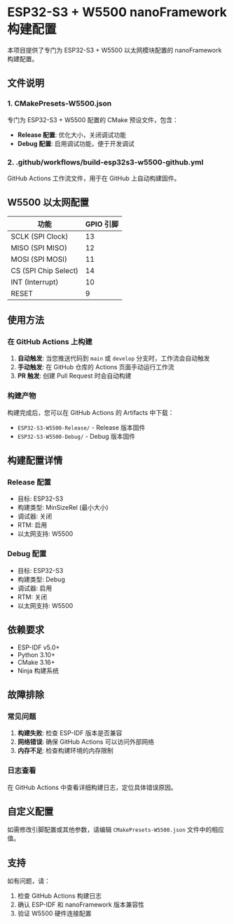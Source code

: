 # ESP32-S3 + W5500 nanoFramework 构建配置

本项目提供了专门为 ESP32-S3 + W5500 以太网模块配置的 nanoFramework 构建配置。

## 文件说明

### 1. CMakePresets-W5500.json
专门为 ESP32-S3 + W5500 配置的 CMake 预设文件，包含：
- **Release 配置**: 优化大小，关闭调试功能
- **Debug 配置**: 启用调试功能，便于开发调试

### 2. .github/workflows/build-esp32s3-w5500-github.yml
GitHub Actions 工作流文件，用于在 GitHub 上自动构建固件。

## W5500 以太网配置

| 功能 | GPIO 引脚 |
|------|-----------|
| SCLK (SPI Clock) | 13 |
| MISO (SPI MISO) | 12 |
| MOSI (SPI MOSI) | 11 |
| CS (SPI Chip Select) | 14 |
| INT (Interrupt) | 10 |
| RESET | 9 |

## 使用方法

### 在 GitHub Actions 上构建

1. **自动触发**: 当您推送代码到 `main` 或 `develop` 分支时，工作流会自动触发
2. **手动触发**: 在 GitHub 仓库的 Actions 页面手动运行工作流
3. **PR 触发**: 创建 Pull Request 时会自动构建

### 构建产物

构建完成后，您可以在 GitHub Actions 的 Artifacts 中下载：
- `ESP32-S3-W5500-Release/` - Release 版本固件
- `ESP32-S3-W5500-Debug/` - Debug 版本固件

## 构建配置详情

### Release 配置
- 目标: ESP32-S3
- 构建类型: MinSizeRel (最小大小)
- 调试器: 关闭
- RTM: 启用
- 以太网支持: W5500

### Debug 配置
- 目标: ESP32-S3
- 构建类型: Debug
- 调试器: 启用
- RTM: 关闭
- 以太网支持: W5500

## 依赖要求

- ESP-IDF v5.0+
- Python 3.10+
- CMake 3.16+
- Ninja 构建系统

## 故障排除

### 常见问题

1. **构建失败**: 检查 ESP-IDF 版本是否兼容
2. **网络错误**: 确保 GitHub Actions 可以访问外部网络
3. **内存不足**: 检查构建环境的内存限制

### 日志查看

在 GitHub Actions 中查看详细构建日志，定位具体错误原因。

## 自定义配置

如需修改引脚配置或其他参数，请编辑 `CMakePresets-W5500.json` 文件中的相应值。

## 支持

如有问题，请：
1. 检查 GitHub Actions 构建日志
2. 确认 ESP-IDF 和 nanoFramework 版本兼容性
3. 验证 W5500 硬件连接配置
